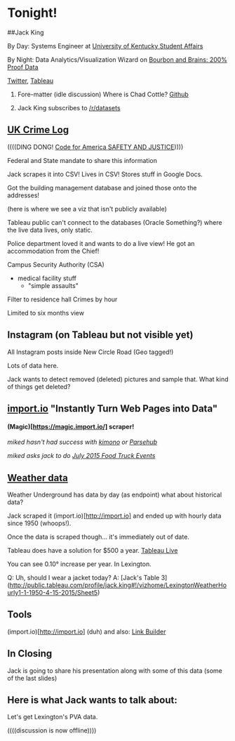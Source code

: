 # Tonight!

##Jack King

By Day: Systems Engineer at [University of Kentucky Student Affairs](http://www.uky.edu/StudentAffairs/)

By Night: Data Analytics/Visualization Wizard on [Bourbon and Brains: 200% Proof Data](http://bourbonandbrains.blogspot.com/)

[Twitter](https://twitter.com/wjking0), 
[Tableau](http://public.tableau.com/profile/jack.king)

1. Fore-matter (idle discussion)
Where is Chad Cottle? [Github](https://github.com/ChadCottle)

1. Jack King subscribes to [/r/datasets](https://www.reddit.com/r/datasets)

[UK Crime Log](http://www.uky.edu/crimelog/)
--------------------------------------------

((((DING DONG! [Code for America SAFETY AND JUSTICE](http://www.codeforamerica.org/our-work/focus-areas/safety-justice/)))))

Federal and State mandate to share this information

Jack scrapes it into CSV! Lives in CSV! Stores stuff in Google Docs.

Got the building management database and joined those onto the addresses!

(here is where we see a viz that isn't publicly available)

Tableau public can't connect to the databases (Oracle Something?) where the live data lives, only static.

Police department loved it and wants to do a live view! He got an accommodation from the Chief!

Campus Security Authority (CSA)
  - medical facility stuff
    - "simple assaults"

Filter to residence hall
Crimes by hour

Limited to six months view

Instagram (on Tableau but not visible yet)
------------------------------------------

All Instagram posts inside New Circle Road (Geo tagged!)

Lots of data here.

Jack wants to detect removed (deleted) pictures and sample that. What kind of things get deleted?


[import.io](https://import.io/) "Instantly Turn Web Pages into Data"
--------------------------------------------------------------------

#### (Magic)[https://magic.import.io/] scraper!

*miked hasn't had success with [kimono](http://kimonolabs.com/) or [Parsehub](https://www.parsehub.com/)*

*miked asks jack to do [July 2015 Food Truck Events](lexbeerscene.com/foodtruckevents/2015/July)*

[Weather data](http://public.tableau.com/profile/jack.king#!/vizhome/LexingtonWeatherHourly1-1-1950-4-15-2015/Sheet5)
---------------------------------------------------------------------------------------------------------------------

Weather Underground has data by day (as endpoint) what about historical data?

Jack scraped it (import.io)[http://import.io] and ended up with hourly data since 1950 (whoops!).

Once the data is scraped though... it's immediately out of date.

Tableau does have a solution for $500 a year. [Tableau Live](https://www.tableau.com/learn/whitepapers/memory-or-live-data)

You can see 0.10° increase per year. In Lexington.

Q: Uh, should I wear a jacket today? A: [Jack's Table 3] (http://public.tableau.com/profile/jack.king#!/vizhome/LexingtonWeatherHourly1-1-1950-4-15-2015/Sheet5)

Tools
-----

(import.io)[http://import.io] (duh) and also:
[Link Builder](http://www.neodownloader.com/tools/link-builder/)

In Closing
----------

Jack is going to share his presentation along with some of this data (some of the last slides)

Here is what Jack wants to talk about:
--------------------------------------

Let's get Lexington's PVA data.

((((discussion is now offline))))
